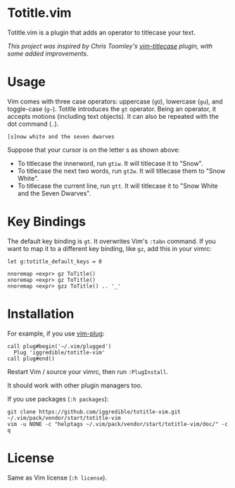 # Totitle.vim

Totitle.vim is a plugin that adds an operator to titlecase your text.

*This project was inspired by Chris Toomley's [vim-titlecase](https://github.com/christoomey/vim-titlecase) plugin, with some added improvements.*

# Usage

Vim comes with three case operators: uppercase (`gU`), lowercase (`gu`), and toggle-case (`g~`). Totitle introduces the `gt` operator. Being an operator, it accepts motions (including text objects). It can also be repeated with the dot command (`.`).

```
[s]now white and the seven dwarves
```

Suppose that your cursor is on the letter s as shown above:
- To titlecase the innerword, run `gtiw`. It will titlecase it to "Snow".
- To titlecase the next two words, run `gt2w`. It will titlecase them to "Snow White".
- To titlecase the current line, run `gtt`. It will titlecase it to "Snow White and the Seven Dwarves".

# Key Bindings

The default key binding is `gt`. It overwrites Vim's `:tabn` command. If you want to map it to a different key binding, like `gz`, add this in your vimrc:

```
let g:totitle_default_keys = 0

nnoremap <expr> gz ToTitle()
xnoremap <expr> gz ToTitle()
nnoremap <expr> gzz ToTitle() .. '_'
```

# Installation

For example, if you use [vim-plug](https://github.com/junegunn/vim-plug):

```
call plug#begin('~/.vim/plugged')
  Plug 'iggredible/totitle-vim'
call plug#end()
```

Restart Vim / source your vimrc, then run `:PlugInstall`.

It should work with other plugin managers too.

If you use packages (`:h packages`):

```
git clone https://github.com/iggredible/totitle-vim.git ~/.vim/pack/vendor/start/totitle-vim
vim -u NONE -c "helptags ~/.vim/pack/vendor/start/totitle-vim/doc/" -c q
```

# License

Same as Vim license (`:h license`).
